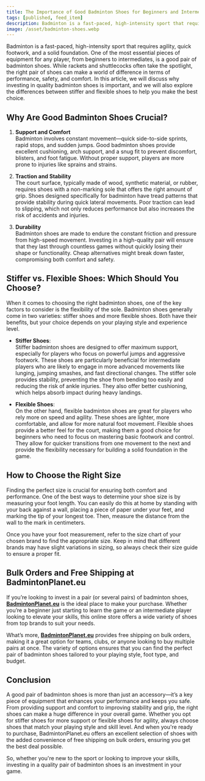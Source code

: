 ```yaml
---
title: The Importance of Good Badminton Shoes for Beginners and Intermediate Players
tags: [published, feed_item]
description: Badminton is a fast-paced, high-intensity sport that requires agility, quick footwork, and a solid foundation. One of the most essential pieces of equipment for any player, from beginners to intermediates, is a good pair of badminton shoes. While rackets and shuttlecocks often take the spotlight, the right pair of shoes can make a world of difference in terms of performance, safety, and comfort. In this article, we will discuss why investing in quality badminton shoes is important, and we will also explore the differences between stiffer and flexible shoes to help you make the best choice.
image: /asset/badminton-shoes.webp
---
```


Badminton is a fast-paced, high-intensity sport that requires agility, quick footwork, and a solid foundation. One of the most essential pieces of equipment for any player, from beginners to intermediates, is a good pair of badminton shoes. While rackets and shuttlecocks often take the spotlight, the right pair of shoes can make a world of difference in terms of performance, safety, and comfort. In this article, we will discuss why investing in quality badminton shoes is important, and we will also explore the differences between stiffer and flexible shoes to help you make the best choice.

## Why Are Good Badminton Shoes Crucial?

1. **Support and Comfort**  
Badminton involves constant movement—quick side-to-side sprints, rapid stops, and sudden jumps. Good badminton shoes provide excellent cushioning, arch support, and a snug fit to prevent discomfort, blisters, and foot fatigue. Without proper support, players are more prone to injuries like sprains and strains.

2. **Traction and Stability**  
The court surface, typically made of wood, synthetic material, or rubber, requires shoes with a non-marking sole that offers the right amount of grip. Shoes designed specifically for badminton have tread patterns that provide stability during quick lateral movements. Poor traction can lead to slipping, which not only reduces performance but also increases the risk of accidents and injuries.

3. **Durability**  
Badminton shoes are made to endure the constant friction and pressure from high-speed movement. Investing in a high-quality pair will ensure that they last through countless games without quickly losing their shape or functionality. Cheap alternatives might break down faster, compromising both comfort and safety.

## Stiffer vs. Flexible Shoes: Which Should You Choose?

When it comes to choosing the right badminton shoes, one of the key factors to consider is the flexibility of the sole. Badminton shoes generally come in two varieties: stiffer shoes and more flexible shoes. Both have their benefits, but your choice depends on your playing style and experience level.

- **Stiffer Shoes**:  
  Stiffer badminton shoes are designed to offer maximum support, especially for players who focus on powerful jumps and aggressive footwork. These shoes are particularly beneficial for intermediate players who are likely to engage in more advanced movements like lunging, jumping smashes, and fast directional changes. The stiffer sole provides stability, preventing the shoe from bending too easily and reducing the risk of ankle injuries. They also offer better cushioning, which helps absorb impact during heavy landings.

- **Flexible Shoes**:  
  On the other hand, flexible badminton shoes are great for players who rely more on speed and agility. These shoes are lighter, more comfortable, and allow for more natural foot movement. Flexible shoes provide a better feel for the court, making them a good choice for beginners who need to focus on mastering basic footwork and control. They allow for quicker transitions from one movement to the next and provide the flexibility necessary for building a solid foundation in the game.

## How to Choose the Right Size

Finding the perfect size is crucial for ensuring both comfort and performance. One of the best ways to determine your shoe size is by measuring your foot length. You can easily do this at home by standing with your back against a wall, placing a piece of paper under your feet, and marking the tip of your longest toe. Then, measure the distance from the wall to the mark in centimeters.

Once you have your foot measurement, refer to the size chart of your chosen brand to find the appropriate size. Keep in mind that different brands may have slight variations in sizing, so always check their size guide to ensure a proper fit.

## Bulk Orders and Free Shipping at BadmintonPlanet.eu

If you’re looking to invest in a pair (or several pairs) of badminton shoes, [**BadmintonPlanet.eu**](https://badmintonplanet.eu) is the ideal place to make your purchase. Whether you’re a beginner just starting to learn the game or an intermediate player looking to elevate your skills, this online store offers a wide variety of shoes from top brands to suit your needs. 

What’s more, [**BadmintonPlanet.eu**](https://badmintonplanet.eu) provides free shipping on bulk orders, making it a great option for teams, clubs, or anyone looking to buy multiple pairs at once. The variety of options ensures that you can find the perfect pair of badminton shoes tailored to your playing style, foot type, and budget.

## Conclusion

A good pair of badminton shoes is more than just an accessory—it’s a key piece of equipment that enhances your performance and keeps you safe. From providing support and comfort to improving stability and grip, the right shoes can make a huge difference in your overall game. Whether you opt for stiffer shoes for more support or flexible shoes for agility, always choose shoes that match your playing style and skill level. And when you're ready to purchase, BadmintonPlanet.eu offers an excellent selection of shoes with the added convenience of free shipping on bulk orders, ensuring you get the best deal possible.

So, whether you're new to the sport or looking to improve your skills, investing in a quality pair of badminton shoes is an investment in your game.
